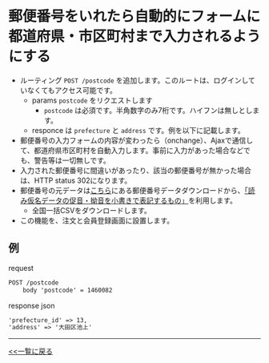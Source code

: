 # 郵便番号をいれたら自動的にフォームに都道府県・市区町村まで入力されるようにする

- ルーティング `POST /postcode` を追加します。このルートは、ログインしていなくてもアクセス可能です。
  - params `postcode` をリクエストします
    - `postcode` は必須です。半角数字のみ7桁です。ハイフンは無しとします。
  - responce は `prefecture` と `address` です。例を以下に記載します。
- 郵便番号の入力フォームの内容が変わったら（onchange）、Ajaxで通信して、都道府県市区町村を自動入力します。事前に入力があった場合などでも、警告等は一切無しです。  
- 入力された郵便番号に間違いがあったり、該当の郵便番号が無かった場合は、HTTP status 302になります。
- 郵便番号の元データは[こちら](https://www.post.japanpost.jp/zipcode/download.html)にある郵便番号データダウンロードから、[「読み仮名データの促音・拗音を小書きで表記するもの」](https://www.post.japanpost.jp/zipcode/dl/kogaki-zip.html)を利用します。
  - 全国一括CSVをダウンロードします。
- この機能を、注文と会員登録画面に設置します。

## 例

request

```txt
POST /postcode
    body 'postcode' = 1460082
```

response json  

```txt
'prefecture_id' => 13,
'address' => '大田区池上'
```

---

[<<一覧に戻る](../../ISSUES.md)
